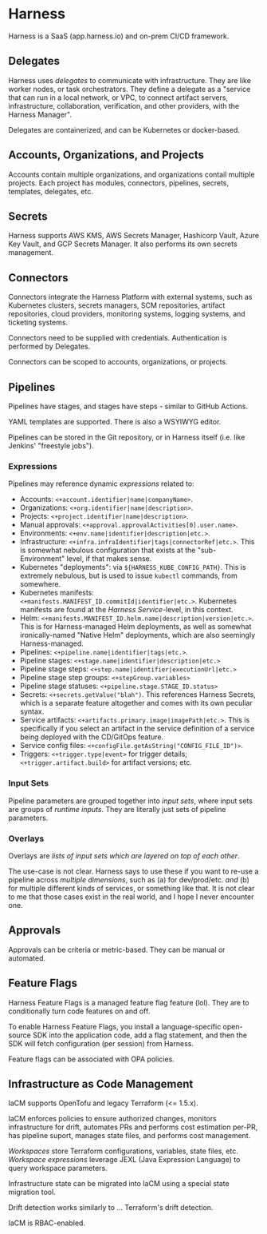 # Harness

Harness is a SaaS (app.harness.io) and on-prem CI/CD framework. 


## Delegates

Harness uses *delegates* to communicate with infrastructure. They are like worker nodes, or task orchestrators. They define a delegate as a "service that can run in a local network, or VPC, to connect artifact servers, infrastructure, collaboration, verification, and other providers, with the Harness Manager".

Delegates are containerized, and can be Kubernetes or docker-based.


## Accounts, Organizations, and Projects

Accounts contain multiple organizations, and organizations contail multiple projects. Each project has modules, connectors, pipelines, secrets, templates, delegates, etc.


## Secrets

Harness supports AWS KMS, AWS Secrets Manager, Hashicorp Vault, Azure Key Vault, and GCP Secrets Manager. It also performs its own secrets management.


## Connectors

Connectors integrate the Harness Platform with external systems, such as Kubernetes clusters, secrets managers, SCM repositories, artifact repositories, cloud providers, monitoring systems, logging systems, and ticketing systems.

Connectors need to be supplied with credentials. Authentication is performed by Delegates.

Connectors can be scoped to accounts, organizations, or projects.


## Pipelines

Pipelines have stages, and stages have steps - similar to GitHub Actions.

YAML templates are supported. There is also a WSYIWYG editor.

Pipelines can be stored in the Git repository, or in Harness itself (i.e. like Jenkins' "freestyle jobs").

### Expressions

Pipelines may reference dynamic *expressions* related to:

  * Accounts: `<+account.identifier|name|companyName>`. 
  * Organizations: `<+org.identifier|name|description>`. 
  * Projects: `<+project.identifier|name|description>`. 
  * Manual approvals: `<+approval.approvalActivities[0].user.name>`. 
  * Environments: `<+env.name|identifier|description|etc.>`. 
  * Infrastructure: `<+infra.infraIdentifier|tags|connectorRef|etc.>`. This is somewhat nebulous configuration that exists at the "sub-Environment" level, if that makes sense.
  * Kubernetes "deployments": via `${HARNESS_KUBE_CONFIG_PATH}`. This is extremely nebulous, but is used to issue `kubectl` commands, from somewhere.
  * Kubernetes manifests: `<+manifests.MANIFEST_ID.commitId|identifier|etc.>`. Kubernetes manifests are found at the *Harness Service*-level, in this context.
  * Helm: `<+manifests.MANIFEST_ID.helm.name|description|version|etc.>`. This is for Harness-managed Helm deployments, as well as somewhat ironically-named "Native Helm" deployments, which are also seemingly Harness-managed.
  * Pipelines: `<+pipeline.name|identifier|tags|etc.>`. 
  * Pipeline stages: `<+stage.name|identifier|description|etc.>`
  * Pipeline stage steps: `<+step.name|identifier|executionUrl|etc.>`
  * Pipeline stage step groups: `<+stepGroup.variables>`
  * Pipeline stage statuses: `<+pipeline.stage.STAGE_ID.status>`
  * Secrets: `<+secrets.getValue("blah")`. This references Harness Secrets, which is a separate feature altogether and comes with its own peculiar syntax.
  * Service artifacts: `<+artifacts.primary.image|imagePath|etc.>`. This is specifically if you select an artifact in the service definition of a service being deployed with the CD/GitOps feature.
  * Service config files: `<+configFile.getAsString("CONFIG_FILE_ID")>`.
  * Triggers: `<+trigger.type|event>` for trigger details; `<+trigger.artifact.build>` for artifact versions; etc.

### Input Sets

Pipeline parameters are grouped together into *input sets*, where input sets are groups of *runtime inputs*. They are literally just sets of pipeline parameters.

### Overlays

Overlays are *lists of input sets which are layered on top of each other*.

The use-case is not clear. Harness says to use these if you want to re-use a pipeline across *multiple dimensions*, such as (a) for dev/prod/etc. *and* (b) for multiple different kinds of services, or something like that. It is not clear to me that those cases exist in the real world, and I hope I never encounter one.


## Approvals

Approvals can be criteria or metric-based. They can be manual or automated.


## Feature Flags

Harness Feature Flags is a managed feature flag feature (lol). They are to conditionally turn code features on and off.

To enable Harness Feature Flags, you install a language-specific open-source SDK into the application code, add a flag statement, and then the SDK will fetch configuration (per session) from Harness.

Feature flags can be associated with OPA policies.


## Infrastructure as Code Management

IaCM supports OpenTofu and legacy Terraform (<= 1.5.x).

IaCM enforces policies to ensure authorized changes, monitors infrastructure for drift, automates PRs and performs cost estimation per-PR, has pipeline suport, manages state files, and performs cost management.

*Workspaces* store Terraform configurations, variables, state files, etc. *Workspace expressions* leverage JEXL (Java Expression Language) to query workspace parameters.

Infrastructure state can be migrated into IaCM using a special state migration tool.

Drift detection works similarly to ... Terraform's drift detection.

IaCM is RBAC-enabled.

